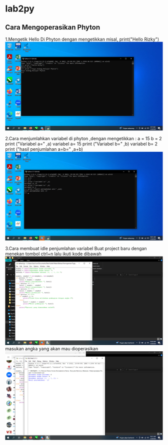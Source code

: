 # lab2py
## Cara Mengoperasikan Phyton
1.Mengetik Hello Di Phyton dengan mengetikkan misal, print("Hello Rizky")
![gambar1](screenshoot/ss1_sayhello.jpg)

2.Cara menjumlahkan variabel di phyton ,dengan mengetikkan :
a = 15
b = 2
print ("Variabel a=" ,a)
variabel a= 15
print ("Variabel b=" ,b)
variabel b= 2
print ("hasil penjumlahan a=b=" ,a+b)
![gambar2](screenshoot/ss2_penjumlahan.jpg)

3.Cara membuat idle penjumlahan variabel
Buat project baru dengan menekan tombol ctrl+n lalu ikuti kode dibawah
![gambar3](screenshoot/ss3_operasiidle.jpg)
masukan angka yang akan mau dioperasikan
![gambar4](screenshoot/ss3_penjumlahan.jpg)
